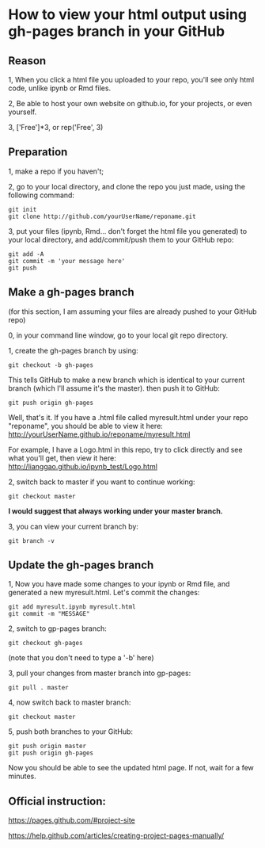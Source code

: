 # How to view your html output using gh-pages branch in your GitHub

## Reason
1, When you click a html file you uploaded to your repo, you'll see only html code, unlike ipynb or Rmd files.

2, Be able to host your own website on github.io, for your projects, or even yourself.

3, ['Free']*3, or rep('Free', 3)

## Preparation
1, make a repo if you haven't;

2, go to your local directory, and clone the repo you just made, using the following command:
```
git init
git clone http://github.com/yourUserName/reponame.git
```

3, put your files (ipynb, Rmd... don't forget the html file you generated) to your local directory, and add/commit/push them to your GitHub repo:
```
git add -A
git commit -m 'your message here'
git push
```

## Make a gh-pages branch
(for this section, I am assuming your files are already pushed to your GitHub repo)

0, in your command line window, go to your local git repo directory.

1, create the gh-pages branch by using:
```
git checkout -b gh-pages
```
This tells GitHub to make a new branch which is identical to your current branch (which I'll assume it's the master). then push it to GitHub:
```
git push origin gh-pages
```
Well, that's it. If you have a .html file called myresult.html under your repo "reponame", you should be able to view it here: http://yourUserName.github.io/reponame/myresult.html

For example, I have a Logo.html in this repo, try to click directly and see what you'll get, then view it here: http://lianggao.github.io/ipynb_test/Logo.html

2, switch back to master if you want to continue working:
```
git checkout master
```
**I would suggest that always working under your master branch.**

3, you can view your current branch by:
```
git branch -v
```

## Update the gh-pages branch
1, Now you have made some changes to your ipynb or Rmd file, and generated a new myresult.html. Let's commit the changes:
```
git add myresult.ipynb myresult.html
git commit -m "MESSAGE"
```

2, switch to gp-pages branch:
```
git checkout gh-pages
```
(note that you don't need to type a '-b' here)

3, pull your changes from master branch into gp-pages:
```
git pull . master
```
4, now switch back to master branch:
```
git checkout master
```
5, push both branches to your GitHub:
```
git push origin master
git push origin gh-pages
```
Now you should be able to see the updated html page. If not, wait for a few minutes.


## Official instruction:
https://pages.github.com/#project-site

https://help.github.com/articles/creating-project-pages-manually/
